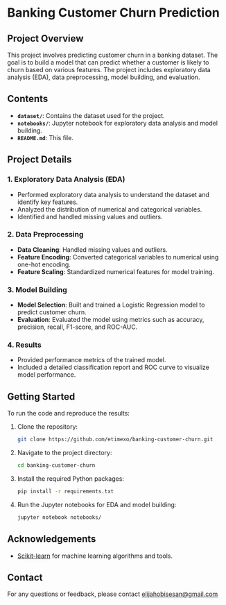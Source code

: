 # Banking Customer Churn Prediction

## Project Overview

This project involves predicting customer churn in a banking dataset. The goal is to build a model that can predict whether a customer is likely to churn based on various features. The project includes exploratory data analysis (EDA), data preprocessing, model building, and evaluation.

## Contents

- **`dataset/`**: Contains the dataset used for the project.
- **`notebooks/`**: Jupyter notebook for exploratory data analysis and model building.
- **`README.md`**: This file.

## Project Details

### 1. Exploratory Data Analysis (EDA)

- Performed exploratory data analysis to understand the dataset and identify key features.
- Analyzed the distribution of numerical and categorical variables.
- Identified and handled missing values and outliers.

### 2. Data Preprocessing

- **Data Cleaning**: Handled missing values and outliers.
- **Feature Encoding**: Converted categorical variables to numerical using one-hot encoding.
- **Feature Scaling**: Standardized numerical features for model training.

### 3. Model Building

- **Model Selection**: Built and trained a Logistic Regression model to predict customer churn.
- **Evaluation**: Evaluated the model using metrics such as accuracy, precision, recall, F1-score, and ROC-AUC.

### 4. Results

- Provided performance metrics of the trained model.
- Included a detailed classification report and ROC curve to visualize model performance.

## Getting Started

To run the code and reproduce the results:

1. Clone the repository:
    ```bash
    git clone https://github.com/etimexo/banking-customer-churn.git
    ```

2. Navigate to the project directory:
    ```bash
    cd banking-customer-churn
    ```

3. Install the required Python packages:
    ```bash
    pip install -r requirements.txt
    ```

4. Run the Jupyter notebooks for EDA and model building:
    ```bash
    jupyter notebook notebooks/
    ```
    
## Acknowledgements
- [Scikit-learn](https://scikit-learn.org/) for machine learning algorithms and tools.

## Contact

For any questions or feedback, please contact elijahobisesan@gmail.com

